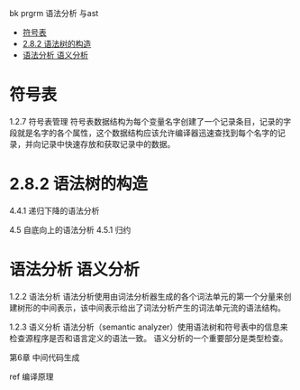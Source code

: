bk prgrm 语法分析 与ast


<!-- TOC -->

- [符号表](#符号表)
- [2.8.2 语法树的构造](#282-语法树的构造)
- [语法分析 语义分析](#语法分析-语义分析)

<!-- /TOC -->
# 符号表

1.2.7 符号表管理
符号表数据结构为每个变量名字创建了一个记录条目，记录的字段就是名字的各个属性，这个数据结构应该允许编译器迅速查找到每个名字的记录，并向记录中快速存放和获取记录中的数据。


# 2.8.2 语法树的构造
4.4.1 递归下降的语法分析

4.5 自底向上的语法分析
4.5.1 归约

# 语法分析 语义分析

1.2.2 语法分析
语法分析使用由词法分析器生成的各个词法单元的第一个分量来创建树形的中间表示，该中间表示给出了词法分析产生的词法单元流的语法结构。

1.2.3 语义分析
语法分析（semantic analyzer）使用语法树和符号表中的信息来检查源程序是否和语言定义的语法一致。
语义分析的一个重要部分是类型检查。

第6章 中间代码生成

ref
编译原理